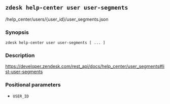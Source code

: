 ## `zdesk help-center user user-segments`

/help_center/users/{user_id}/user_segments.json

### Synopsis

    zdesk help-center user user-segments [ ... ]

### Description

https://developer.zendesk.com/rest_api/docs/help_center/user_segments#list-user-segments

### Positional parameters

* `USER_ID`

